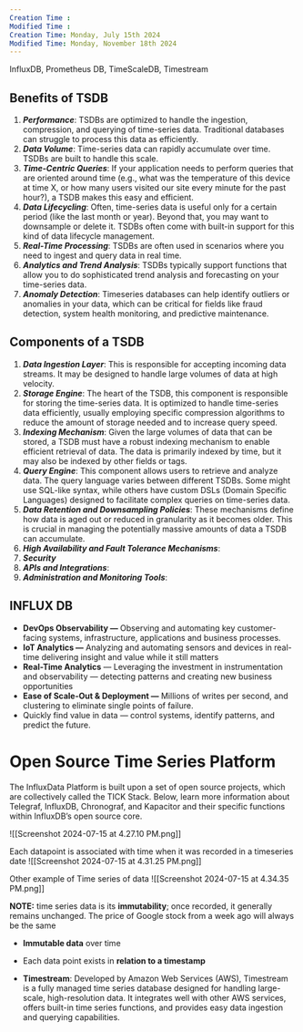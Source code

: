 ```yaml
---
Creation Time :
Modified Time :
Creation Time: Monday, July 15th 2024
Modified Time: Monday, November 18th 2024
---
```

InfluxDB, Prometheus DB, TimeScaleDB, Timestream



## Benefits of TSDB

1. **_Performance_**: TSDBs are optimized to handle the ingestion, compression, and querying of time-series data. Traditional databases can struggle to process this data as efficiently.
2. **_Data Volume_**: Time-series data can rapidly accumulate over time. TSDBs are built to handle this scale.
3. **_Time-Centric Queries_**: If your application needs to perform queries that are oriented around time (e.g., what was the temperature of this device at time X, or how many users visited our site every minute for the past hour?), a TSDB makes this easy and efficient.
4. **_Data Lifecycling_**: Often, time-series data is useful only for a certain period (like the last month or year). Beyond that, you may want to downsample or delete it. TSDBs often come with built-in support for this kind of data lifecycle management.
5. **_Real-Time Processing_**: TSDBs are often used in scenarios where you need to ingest and query data in real time.
6. **_Analytics and Trend Analysis_**: TSDBs typically support functions that allow you to do sophisticated trend analysis and forecasting on your time-series data.
7. **_Anomaly Detection_**: Timeseries databases can help identify outliers or anomalies in your data, which can be critical for fields like fraud detection, system health monitoring, and predictive maintenance.

## Components of a TSDB

1. **_Data Ingestion Layer_**: This is responsible for accepting incoming data streams. It may be designed to handle large volumes of data at high velocity.
2. **_Storage Engine_**: The heart of the TSDB, this component is responsible for storing the time-series data. It is optimized to handle time-series data efficiently, usually employing specific compression algorithms to reduce the amount of storage needed and to increase query speed.
3. **_Indexing Mechanism_**: Given the large volumes of data that can be stored, a TSDB must have a robust indexing mechanism to enable efficient retrieval of data. The data is primarily indexed by time, but it may also be indexed by other fields or tags.
4. **_Query Engine_**: This component allows users to retrieve and analyze data. The query language varies between different TSDBs. Some might use SQL-like syntax, while others have custom DSLs (Domain Specific Languages) designed to facilitate complex queries on time-series data.
5. **_Data Retention and Downsampling Policies_**: These mechanisms define how data is aged out or reduced in granularity as it becomes older. This is crucial in managing the potentially massive amounts of data a TSDB can accumulate.
6. **_High Availability and Fault Tolerance Mechanisms_**:
7. **_Security_**
8. **_APIs and Integrations_**:
9. **_Administration and Monitoring Tools_**:



## INFLUX DB

- **DevOps Observability —** Observing and automating key customer-facing systems, infrastructure, applications and business processes.
- **IoT Analytics —** Analyzing and automating sensors and devices in real-time delivering insight and value while it still matters
- **Real-Time Analytics** — Leveraging the investment in instrumentation and observability — detecting patterns and creating new business opportunities
- **Ease of Scale-Out & Deployment —** Millions of writes per second, and clustering to eliminate single points of failure.
- Quickly find value in data — control systems, identify patterns, and predict the future.

# Open Source Time Series Platform

The InfluxData Platform is built upon a set of open source projects, which are collectively called the TICK Stack. Below, learn more information about Telegraf, InfluxDB, Chronograf, and Kapacitor and their specific functions within InfluxDB’s open source core.

![[Screenshot 2024-07-15 at 4.27.10 PM.png]]

Each datapoint is associated with time when it was recorded in a timeseries date
![[Screenshot 2024-07-15 at 4.31.25 PM.png]]

Other example of Time series of data
![[Screenshot 2024-07-15 at 4.34.35 PM.png]]

**NOTE:** 
time series data is its **immutability**; once recorded, it generally remains unchanged. The price of Google stock from a week ago will always be the same
- **Immutable data** over time
- Each data point exists in **relation to a timestamp**

- **Timestream**: Developed by Amazon Web Services (AWS), Timestream is a fully managed time series database designed for handling large-scale, high-resolution data. It integrates well with other AWS services, offers built-in time series functions, and provides easy data ingestion and querying capabilities.
